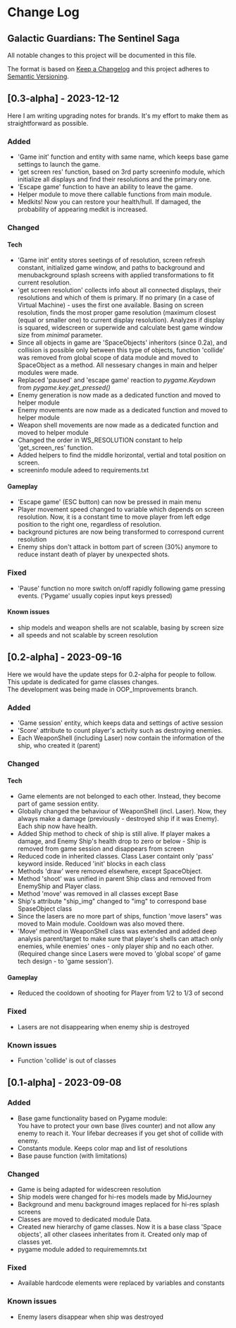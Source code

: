 
# Change Log
## Galactic Guardians: The Sentinel Saga
All notable changes to this project will be documented in this file.
 
The format is based on [Keep a Changelog](http://keepachangelog.com/)
and this project adheres to [Semantic Versioning](http://semver.org/).
 
## [0.3-alpha] - 2023-12-12
 
Here I am writing upgrading notes for brands. It's my effort to make them as
straightforward as possible.
 
### Added
- 'Game init' function and entity with same name, which keeps base game settings to launch the game.
- 'get screen res' function, based on 3rd party screeninfo module, which initialize all displays and find their resolutions and the primary one.
- 'Escape game' function to have an ability to leave the game.
- Helper module to move there callable functions from main module.
- Medkits! Now you can restore your health/hull. If damaged, the probability of appearing medkit is increased.

 
### Changed
  
#### Tech
    
- 'Game init' entity stores seetings of of resolution, screen refresh constant, initialized game window, and paths to background and menubackground splash screens with applied transformations to fit current resolution.
- 'get screen resolution' collects info about all connected displays, their resolutions and which of them is primary. If no primary (in a case of Virtual Machine) - uses the first one available. Basing on screen resolution, finds the most proper game resolution (maximum closest (equal or smaller one) to current display resolution). Analyzes if display is squared, widescreen or superwide and calculate best game window size from _minimal_ parameter.
- Since all objects in game are 'SpaceObjects' inheritors (since 0.2a), and collision is possible only between this type of objects, function 'collide' was removed from global scope of data module and moved to SpaceObject as a method. All nessesary changes in main and helper modules were made.
- Replaced 'paused' and 'escape game' reaction to _pygame.Keydown_ from _pygame.key.get_pressed()_
- Enemy generation is now made as a dedicated function and moved to helper module
- Enemy movements are now made as a dedicated function and moved to helper module
- Weapon shell movements are now made as a dedicated function and moved to helper module
- Changed the order in WS_RESOLUTION constant to help 'get_screen_res' function.
- Added helpers to find the middle horizontal, vertial and total position on screen.
- screeninfo module adeed to requirements.txt

#### Gameplay

- 'Escape game' (ESC button) can now be pressed in main menu
- Player movement speed changed to variable which depends on screen resolution. Now, it is a constant time to move player from left edge position to the right one, regardless of resolution.
- background pictures are now being transformed to correspond current resolution
- Enemy ships don't attack in bottom part of screen (30%) anymore to reduce instant death of player by unexpected shots.

### Fixed
- 'Pause' function no more switch on/off rapidly following game pressing events. ('Pygame' usually copies input keys pressed)

#### Known issues
- ship models and weapon shells are not scalable, basing by screen size
- all speeds and not scalable by screen resolution
 
## [0.2-alpha] - 2023-09-16
  
Here we would have the update steps for 0.2-alpha for people to follow. This update is dedicated for game classes changes.  
The development was being made in OOP_Improvements branch.
 
### Added
- 'Game session' entity, which keeps data and settings of active session
- 'Score' attribute to count player's activity such as destroying enemies.
- Each WeaponShell (including Laser) now contain the information of the ship, who created it (parent)

 
### Changed
  
#### Tech
    
- Game elements are not belonged to each other. Instead, they become part of game session entity.
- Globally changed the behaviour of WeaponShell (incl. Laser). Now, they always make a damage (previously - destroyed ship if it was Enemy). Each ship now have health.
- Added Ship method to check of ship is still alive. If player makes a damage, and Enemy Ship's health drop to zero or below - Ship is removed from game session and disappears from screen
- Reduced code in inherited classes. Class Laser containt only 'pass' keyword inside. Reduced 'init' blocks in each class
- Methods 'draw' were removed elsewhere, except SpaceObject.
- Method 'shoot' was unified in parent Ship class and removed from EnemyShip and Player class.
- Method 'move' was removed in all classes except Base 
- Ship's attribute "ship_img" changed to "img" to correspond base SpaseObject class
- Since the lasers are no more part of ships, function 'move lasers" was moved to Main module. Cooldown was also moved there.
- 'Move' method in WeaponShell class was extended and added deep analysis parent/target to make sure that player's shells can attach only enemies, while enemies' ones - only player ship and no each other. (Required change since Lasers were moved to 'global scope' of game tech design - to 'game session').



#### Gameplay

- Reduced the cooldown of shooting for Player from 1/2 to 1/3 of second   

### Fixed
 
- Lasers are not disappearing when enemy ship is destroyed

### Known issues
  
- Function 'collide' is out of classes
  
## [0.1-alpha] - 2023-09-08
 
### Added
- Base game functionality based on Pygame module:  
You have to protect your own base (lives counter) and not allow any enemy to reach it. Your lifebar decreases if you get shot of collide with enemy.
- Constants module. Keeps color map and list of resolutions
- Base pause function (with limitations)
   
### Changed
- Game is being adapted for widescreen resolution
- Ship models were changed for hi-res models made by MidJourney
- Background and menu background images replaced for hi-res splash screens
- Classes are moved to dedicated module Data.
- Created new hierarchy of game classes. Now it is a base class 'Space objects', all other clasees inheritates from it. Created only map of classes yet.
- pygame module added to requirememnts.txt

 
### Fixed
 
- Available hardcode elements were replaced by variables and constants

### Known issues
  
- Enemy lasers disappear when ship was destroyed